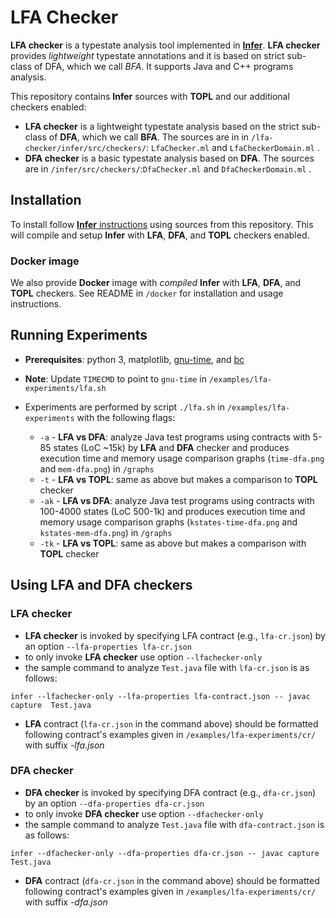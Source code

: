 # LFA Checker 

__LFA checker__ is a typestate analysis tool implemented in [**Infer**](https://fbinfer.com). 
__LFA checker__ provides _lightweight_ typestate annotations and it is 
based on strict sub-class of DFA, which we call _BFA_. It supports 
Java and C++ programs analysis. 

This repository contains __Infer__ sources with __TOPL__ and our additional 
checkers enabled: 
- **LFA checker** is a lightweight typestate analysis based on the strict sub-class of __DFA__, which we call __BFA__. The sources are in in `/lfa-checker/infer/src/checkers/`: `LfaChecker.ml` and `LfaCheckerDomain.ml` . 
- **DFA checker** is a basic typestate analysis based on __DFA__. The sources are in `/infer/src/checkers/`:`DfaChecker.ml` and `DfaCheckerDomain.ml` . 


## Installation 

To install follow [__Infer__ instructions](https://github.com/facebook/infer/blob/main/INSTALL.md#install-infer-from-source) using sources from this 
repository. This will compile and setup __Infer__ with __LFA__, **DFA**, and __TOPL__ checkers enabled. 

### Docker image
We also provide __Docker__ image with _compiled_ __Infer__  with 
__LFA__, **DFA**, and __TOPL__ checkers. See README in `/docker` for 
 installation and usage instructions. 


## Running Experiments
- **Prerequisites**: python 3, matplotlib, [gnu-time](https://www.gnu.org/software/time/), and [bc](https://www.gnu.org/software/bc/manual/html_mono/bc.html) 
- __Note__: Update `TIMECMD` to point to `gnu-time` in `/examples/lfa-experiments/lfa.sh` 
  
- Experiments are performed by script `./lfa.sh` in `/examples/lfa-experiments` with the following flags: 
  - `-a` - __LFA vs DFA__: analyze Java test programs using contracts with 5-85 states (LoC ~15k) by __LFA__ and __DFA__ checker and produces execution time and memory usage comparison graphs (`time-dfa.png` and `mem-dfa.png`) in `/graphs` 
  - `-t` - __LFA vs TOPL__: same as above but makes a comparison to __TOPL__ checker
  - `-ak` - __LFA vs DFA__: analyze Java test programs using contracts with 100-4000 states (LoC 500-1k) and produces execution time and memory usage comparison graphs (`kstates-time-dfa.png` and `kstates-mem-dfa.png`) in `/graphs`  
  -  `-tk` - __LFA vs TOPL__: same as above but makes a comparison with __TOPL__ checker
  
## Using LFA and DFA checkers 
### LFA checker 
- __LFA checker__ is invoked by specifying LFA contract (e.g., `lfa-cr.json`) by an option `--lfa-properties lfa-cr.json`
- to only invoke __LFA checker__ use option `--lfachecker-only`
- the sample command to analyze `Test.java` file with `lfa-cr.json` is as follows: 
  
`infer --lfachecker-only --lfa-properties lfa-contract.json -- javac capture 
Test.java`

- __LFA__ contract  (`lfa-cr.json` in the command above) should be formatted following contract's examples given in `/examples/lfa-experiments/cr/` with suffix _-lfa.json_

### DFA checker 
- __DFA checker__ is invoked by specifying DFA contract (e.g., `dfa-cr.json`) by an option `--dfa-properties dfa-cr.json`
- to only invoke __DFA checker__ use option `--dfachecker-only`
- the sample command to analyze `Test.java` file with `dfa-contract.json` is as follows: 

`infer --dfachecker-only --dfa-properties dfa-cr.json -- javac capture 
Test.java`

- __DFA__ contract  (`dfa-cr.json` in the command above) should be formatted following contract's examples given in `/examples/lfa-experiments/cr/` with suffix _-dfa.json_




